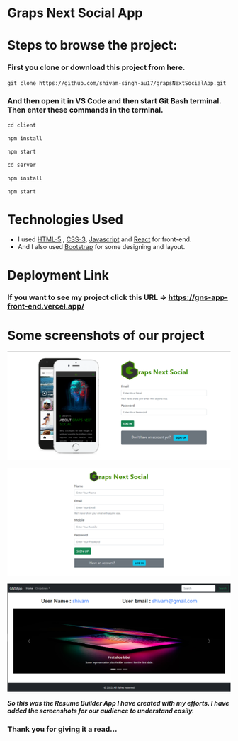 # Graps Next Social App


# Steps to browse the project:

### First you clone or download this project from here.
```
git clone https://github.com/shivam-singh-au17/grapsNextSocialApp.git
```


### And then open it in VS Code and then start Git Bash terminal. Then enter these commands in the terminal.  
```
cd client
```
```
npm install
```
```
npm start
```

```
cd server
```
```
npm install
```
```
npm start
```

# Technologies Used

- I used  [HTML-5](https://www.w3schools.com/html/) ,  [CSS-3](https://www.w3schools.com/css/default.asp), [Javascript](https://www.w3schools.com/js/default.asp) and [React](https://www.react.com)  for front-end.
- And I also used  [Bootstrap](https://getbootstrap.com/) for some designing and layout.


# Deployment Link

### If you want to see my project click this URL => https://gns-app-front-end.vercel.app/


# Some screenshots of our project

![login page](https://github.com/shivam-singh-au17/grapsNextSocialApp/blob/master/client/src/components/img/login.png?raw=true)


![signup page](https://github.com/shivam-singh-au17/grapsNextSocialApp/blob/master/client/src/components/img/signup.png?raw=true)


![home page](https://github.com/shivam-singh-au17/grapsNextSocialApp/blob/master/client/src/components/img/home.png?raw=true)


***So this was the Resume Builder App I have created with my efforts. I have added the screenshots for our audience to understand easily.***

### Thank you for giving it a read...
